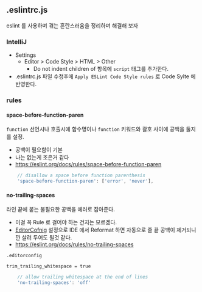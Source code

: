 ## .eslintrc.js

eslint 를 사용하며 겪는 혼란스러움을 정리하며 해결해 보자

### IntelliJ

* Settings
  * Editor > Code Style > HTML > Other
    * Do not indent children of 항목에 ```script``` 태그를 추가한다.
* .eslintrc.js 파일 수정후에 ```Apply ESLint Code Style rules``` 로 Code Sylte 에 반영한다.

### rules

#### space-before-function-paren

```function``` 선언시나 호출시에 함수명이나 ```function``` 키워드와 괄호 사이에 공백을 둘지를 설정.

* 공백이 필요함이 기본
* 나는 없는게 조은거 같다
* https://eslint.org/docs/rules/space-before-function-paren

```javascript
    // disallow a space before function parenthesis
    'space-before-function-paren': ['error', 'never'],
```

#### no-trailing-spaces

라인 끝에 붙는 불필요한 공백을 에러로 잡아준다. 

* 이걸 꼭 Rule 로 걸어야 하는 건지는 모르겠다. 
* [EditorCofnig](https://editorconfig.org/) 설정으로 IDE 에서 Reformat 하면 자동으로 줄 끝 공백이 제거되니깐 살려 두어도 될것 같다.
* https://eslint.org/docs/rules/no-trailing-spaces

```.editorconfig```
```
trim_trailing_whitespace = true
```

```javascript
    // allow trailing whitespace at the end of lines 
    'no-trailing-spaces': 'off'
```
